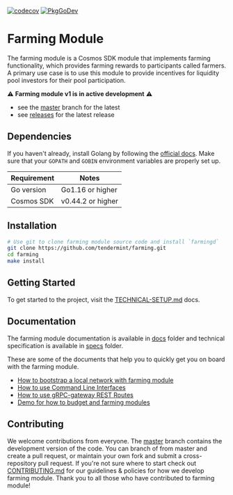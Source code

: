 [![codecov](https://codecov.io/gh/tendermint/farming/branch/master/graph/badge.svg)](https://codecov.io/gh/tendermint/farming?branch=master)
[![PkgGoDev](https://pkg.go.dev/badge/github.com/tendermint/farming)](https://pkg.go.dev/github.com/tendermint/farming)

# Farming Module

The farming module is a Cosmos SDK module that implements farming functionality, which provides farming rewards to participants called farmers. A primary use case is to use this module to provide incentives for liquidity pool investors for their pool participation. 

⚠ **Farming module v1 is in active development** ⚠ 
- see the [master](https://github.com/tendermint/farming/tree/master) branch for the latest 
- see [releases](https://github.com/tendermint/farming/releases) for the latest release

## Dependencies

If you haven't already, install Golang by following the [official docs](https://golang.org/doc/install). Make sure that your `GOPATH` and `GOBIN` environment variables are properly set up.

Requirement | Notes
----------- | -----------------
Go version  | Go1.16 or higher
Cosmos SDK  | v0.44.2 or higher

## Installation

```bash
# Use git to clone farming module source code and install `farmingd`
git clone https://github.com/tendermint/farming.git
cd farming
make install
```

## Getting Started

To get started to the project, visit the [TECHNICAL-SETUP.md](./TECHNICAL-SETUP.md) docs.

## Documentation

The farming module documentation is available in [docs](./docs) folder and technical specification is available in [specs](https://github.com/tendermint/farming/blob/master/x/farming/spec/README.md) folder. 

These are some of the documents that help you to quickly get you on board with the farming module.

- [How to bootstrap a local network with farming module](./docs/Tutorials/localnet)
- [How to use Command Line Interfaces](./docs/How-To/cli)
- [How to use gRPC-gateway REST Routes](./docs/How-To)
- [Demo for how to budget and farming modules](./docs/Tutorials/demo/budget_with_farming.md)

## Contributing

We welcome contributions from everyone. The [master](https://github.com/tendermint/farming/tree/master) branch contains the development version of the code. You can branch of from master and create a pull request, or maintain your own fork and submit a cross-repository pull request. If you're not sure where to start check out [CONTRIBUTING.md](./CONTRIBUTING.md) for our guidelines & policies for how we develop farming module. Thank you to all those who have contributed to farming module!
